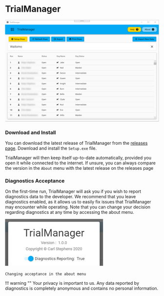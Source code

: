 # TrialManager

![Demo view](img/demo_drawview.png)

### Download and Install

You can download the latest release of TrialManager from the [releases page](https://github.com/carlst99/TrialManager/releases/latest/). Download and install the `Setup.exe` file.

TrialManager will then keep itself up-to-date automatically, provided you open it while connected to the internet. 
If unsure, you can always compare the version in the `About` menu with the latest release on the releases page

### Diagnostics Acceptance

On the first-time run, TrialManager will ask you if you wish to report diagnostics data to the developer.
We recommend that you leave diagnostics enabled, as it allows us to easily fix issues that TrialManager may encounter while operating.
Note that you can change your decision regarding diagnostics at any time by accessing the about menu.

![Changing diagnostics acceptance in about menu](img/diagnostics_switch.png)

`Changing acceptance in the about menu`

!!! warning	""
	Your privacy is important to us. Any data reported by diagnostics is completely anonymous and contains no personal information.